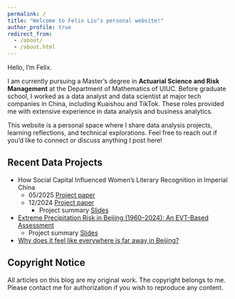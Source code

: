 ```yaml
---
permalink: /
title: "Welcome to Felix Liu’s personal website!"
author_profile: true
redirect_from: 
  - /about/
  - /about.html
---
```


Hello, I’m Felix.

I am currently pursuing a Master’s degree in **Actuarial Science and Risk Management** at the Department of Mathematics of UIUC. Before graduate school, I worked as a data analyst and data scientist at major tech companies in China, including Kuaishou and TikTok. These roles provided me with extensive experience in data analysis and business analytics.

This website is a personal space where I share data analysis projects, learning reflections, and technical explorations. Feel free to reach out if you’d like to connect or discuss anything I post here!

## Recent Data Projects

- How Social Capital Influenced Women’s Literary Recognition in Imperial China
  - 05/2025 [Project paper](/portfolio/2025-05-04-literature.html)
  - 12/2024 [Project paper](/portfolio/2024-12-01-literature.html)
    - Project summary [Slides](http://dx.doi.org/10.2139/ssrn.5126209)
- [Extreme Precipitation Risk in Beijing (1960–2024): An EVT-Based Assessment](/portfolio/2025-05-01-climate.html)
  - Project summary [Slides](https://docs.google.com/presentation/d/1ycfQBVjlIzTE_0mT8Y5lUUNIm3GWILAnQglmU-RvkI4/edit?usp=sharing)
- [Why does it feel like everywhere is far away in Beijing?](/portfolio/2023-08-29-beijing/)

## Copyright Notice

All articles on this blog are my original work. The copyright belongs to me. Please contact me for authorization if you wish to reproduce any content.
